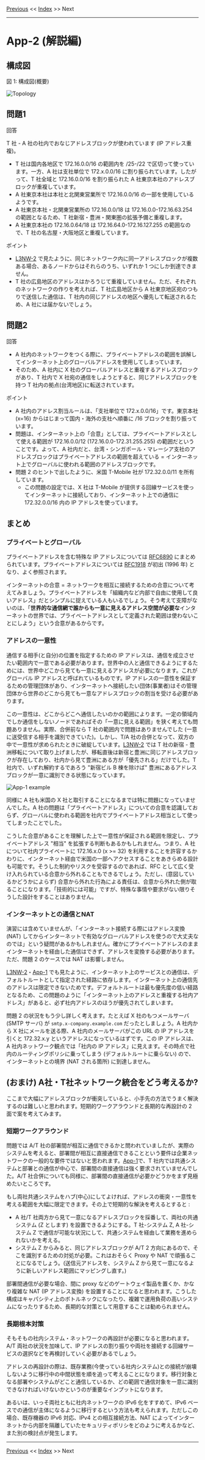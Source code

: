 <!-- HEADER -->
[Previous](../app2/question.md) << [Index](../index.md) >> Next

---
<!-- /HEADER -->

# App-2 (解説編)

## 構成図

図 1: 構成図(概要)

![Topology](topology.drawio.svg)

## 問題1

回答

T 社 - A 社の社内でおなじアドレスブロックが使われています (IP アドレス重複)。

* T 社は国内各地区で 172.16.0.0/16 の範囲内を /25-/22 で区切って使っています。一方、A 社は支社単位で 172.x.0.0/16 に割り振られています。したがって、T 社全域と 172.16.0.0/16 を割り振られた A 社東京本社のアドレスブロックが重複しています。
* A 社東京本社は本社と北関東営業所で 172.16.0.0/16 の一部を使用しているようです。
* A 社東京本社・北関東営業所の 172.16.0.0/18 は 172.16.0.0-172.16.63.254 の範囲となるため、T 社新宿・豊洲・関東圏の拡張予備と重複します。
* A 社東京本社の 172.16.0.64/18 は 172.16.64.0-172.16.127.255 の範囲なので、T 社の名古屋・大阪地区と重複しています。

ポイント

* [L3NW-2](../l3nw2/question.md) で見たように、同じネットワーク内に同一アドレスブロックが複数ある場合、あるノードからはそれらのうち、いずれか 1 つにしか到達できません。
* T 社の広島地区のアドレスはかろうじて重複していません。ただ、それぞれのネットワークの作りを考えれば、T 社広島地区から A 社東京地区宛のつもりで送信した通信は、T 社内の同じアドレスの地区へ優先して転送されるため、A 社には届かないでしょう。

## 問題2

回答

* A 社内のネットワークをつくる際に、プライベートアドレスの範囲を誤解してインターネット上のグローバルアドレスを使用してしまっています。
* そのため、A 社内に X 社のグローバルアドレスと重複するアドレスブロックがあり、T 社内で X 社宛の通信をしようとすると、同じアドレスブロックを持つ T 社内の拠点(台湾地区)に転送されています。

ポイント

* A 社内のアドレス割当ルールは、「支社単位で 172.x.0.0/16」です。東京本社 (x=16) からはじまって国内・海外の支社へ順番に /16 ブロックを割り振っています。
* 問題は、インターネット上の「合意」としては、プライベートアドレスとして使える範囲が 172.16.0.0/12 (172.16.0.0-172.31.255.255) の範囲だということです。よって、A 社内だと、台湾・シンガポール・マレーシア支社のアドレスブロックはプライベートアドレスの範囲を超えている = インターネット上でグローバルに使われる範囲のアドレスブロックです。
* 問題 2 のヒントで出したように、米国 T-Mobile 社が 172.32.0.0/11 を所有しています。
  * この問題の設定では、X 社は T-Mobile が提供する回線サービスを使ってインターネットに接続しており、インターネット上での通信に 172.32.0.0/16 内の IP アドレスを使っています。


## まとめ

### プライベートとグローバル

プライベートアドレスを含む特殊な IP アドレスについては [RFC6890](https://datatracker.ietf.org/doc/html/rfc6890) にまとめられています。プライベートアドレスについては [RFC1918](https://datatracker.ietf.org/doc/html/rfc1918) が初出 (1996 年) となり、よく参照されます。

インターネットの合意 = ネットワークを相互に接続するための合意について考えてみましょう。プライベートアドレスを「組織内など内部で自由に使用して良いアドレス」だとシンプルに捉えている人もいるでしょう。そう考えて支障がないのは、「**世界的な通信網で誰からも一意に見えるアドレス空間が必要な**インターネットの世界では、プライベートアドレスとして定義された範囲は使わないことにしよう」という合意があるからです。

### アドレスの一意性

通信する相手(と自分)の位置を指定するための IP アドレスは、通信を成立させたい範囲内で一意である必要があります。世界中の人と通信できるようにするためには、世界中どこから見ても一意に見えるアドレスが必要になります。これがグローバル IP アドレスと呼ばれているものです。IP アドレスの一意性を保証するための管理団体があり、インターネットへ接続したい団体(事業者)はその管理団体から世界のどこから見ても一意なアドレスブロックの割当を受ける必要があります。

この一意性は、どこからどこへ通信したいのかの範囲によります。一定の領域内でしか通信をしないノードであればその「一意に見える範囲」を狭く考えても問題ありません。実際、合併前なら T 社の範囲内で問題はありませんでした (一意に送受信する相手を識別できていた)。しかし、T/A 社の合併となって、双方の中で一意性が求められたときに破綻しています。[L3NW-2](../l3nw2/question.md) では T 社の新宿 - 豊洲移転について取り上げましたが、移転直後は新宿と豊洲に同じアドレスブロックが存在しており、社内から見て豊洲にある方が「優先される」だけでした。T 社内で、いずれ解約するであろう "新宿ビル B 棟を除けば" 豊洲にあるアドレスブロックが一意に識別できる状態になっています。

![App-1 example](ans.drawio.svg)

同様に A 社も米国の X 社と取引することになるまでは特に問題になっていませんでした。A 社の問題は「プライベートアドレス」についての合意を認識しておらず、グローバルに使われる範囲を社内でプライベートアドレス相当として使ってしまったことでした。

こうした合意があることを理解した上で一意性が保証される範囲を限定し、プライベートアドレス "相当" を拡張する判断もあるかもしれません。つまり、A 社について社内プライベートに 172.16.x.0 (x >= 32) を利用することを許容するかわりに、インターネット経由で米国の一部へアクセスすることをあきらめる設計も可能です。そうした制約やリスクを受容するのであれば、RFC として広く受け入れられている合意から外れることもできるでしょう。ただし、(意図しているかどうかによらず) 合意から外れた行為による責任は、合意から外れた側が取ることになります。「技術的には可能」ですが、特殊な事情や要求がない限りそうした設計をすることはありません。

### インターネットとの通信とNAT

演習には含めていませんが、「インターネット接続する際にはアドレス変換 (NAT) してからインターネットで有効なグローバルアドレスを使うので大丈夫なのでは」という疑問があるかもしれません。確かにプライベートアドレスのままインターネットを経由した通信はできず、アドレスを変換する必要があります。ただ、問題 2 のケースでは NAT は影響しません。

[L3NW-2](../l3nw2/question.md)・[App-1](../app1/question.md) でも見たように、インターネット上のサービスとの通信は、デフォルトルートとして指定された経路に依存します。インターネット上の通信先のアドレスは限定できないためです。デフォルトルートは最も優先度の低い経路となるため、この問題のように「インターネット上のアドレスと重複する社内アドレス」があると、必ず社内アドレスのほうが優先されてしまいます。

問題 2 の状況をもう少し詳しく考えます。たとえば X 社のもつメールサーバ (SMTP サーバ) が `smtp.x-company.example.com` だったとしましょう。A 社内から X 社にメールを送る際、A 社内のメールサーバがこの URL の IP アドレスを引くと 172.32.x.y というアドレスになっているはずです。この IP アドレスは、A 社内ネットワーク観点では「社内の IP アドレス」に見えます。その時点で社内のルーティングポリシに乗ってしまう (デフォルトルートに乗らない) ので、インターネットとの境界 (NAT される箇所) に到達しません。

## (おまけ) A社・T社ネットワーク統合をどう考えるか?

ここまで大幅にアドレスブロックが衝突していると、小手先の方法でうまく解決するのは難しいと思われます。短期的ワークアラウンドと長期的な再設計の 2 面で案を考えてみます。

### 短期ワークアラウンド

問題では A/T 社の部署間が相互に通信できるかと問われていましたが、実際のシステムを考えると、部署間が相互に直接通信できることという要件は企業ネットワークの一般的な要件ではないと思われます。[App-1](../app1/question.md)で、T 社内では共通システムと部署との通信が中心で、部署間の直接通信は強く要求されていませんでした。A/T 社合併についても同様に、部署間の直接通信が必要かどうかをまず見極めたいところです。

もし両社共通システムをハブ(中心)にしてよければ、アドレスの衝突・一意性を考える範囲を大幅に限定できます。その上で短期的な解決を考えるとすると :

* A 社/T 社両方から見て一意になるアドレスブロックを採番して、両社の共通システム (Z とします) を設置できるようにする。T 社-システム Z, A 社-システム Z で通信が可能な状況にして、共通システムを経由して業務を進められないかを考える。
* システム Z からみると、同じアドレスブロックが A/T 2 方向にあるので、そこを識別するための対処が必要。これはおそらく Proxy や NAT で頑張ることになるでしょう。(送信元アドレスを、システム Z から見て一意になるように新しいアドレス範囲にマッピングし直す。)

部署間通信が必要な場合、間に proxy などのゲートウェイ製品を置くか、かなり複雑な NAT (IP アドレス変換) を設置することになると思われます。こうした構成はキャパシティ上のボトルネックになったり、複雑で運用負荷の高いシステムになったりするため、長期的な対策として用意することは勧められません。

### 長期根本対策

そもそもの社内システム・ネットワークの再設計が必要になると思われます。A/T 両社の状況を加味して、IP アドレスの割り振りや両社を接続する回線サービスの選択などを再検討していく必要があるでしょう。

アドレスの再設計の際は、既存業務(今使っている社内システム)との接続が崩壊しないように移行中の中間状態を順を追って考えることになります。移行対象となる部署やシステムがどこと通信しているか、どの範囲で通信対象を一意に識別できなければいけないかというのが重要なインプットになります。

あるいは、いっそ両社ともに社内ネットワークの IPv6 化をすすめて、IPv6 ベースでの通信が主体になるように移行するという方法も考えられます。ただしこの場合、既存機器の IPv6 対応、IPv4 との相互接続方法、NAT によってインターネットから内部を隔離していたセキュリティポリシをどのように考えるかなど、また別の検討点が発生します。

<!-- FOOTER -->

---

[Previous](../app2/question.md) << [Index](../index.md) >> Next
<!-- /FOOTER -->
